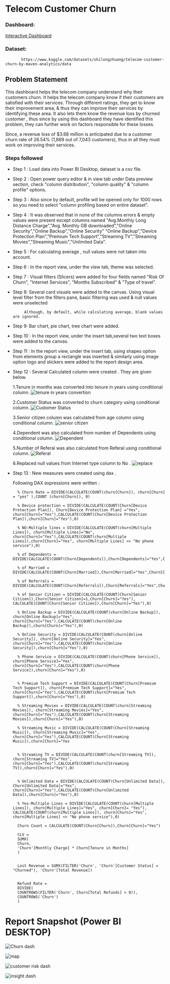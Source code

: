 
# Telecom Customer Churn 

### Dashboard: 
[Interactive Dashboard](https://app.fabric.microsoft.com/view?r=eyJrIjoiZjk2M2ZmMTctMWY4ZS00ZjQ0LWE4YzktYzRkNjUyN2Q0ZWNlIiwidCI6ImYyYWY5N2MyLTFiODUtNDQwOC05YTc5LTBjNjI0N2M4YTQ0YiJ9&pageName=96ef0393d5926c07e19e)

### Dataset:
           https://www.kaggle.com/datasets/shilongzhuang/telecom-customer-churn-by-maven-analytics/data

## Problem Statement

This dashboard helps the telecom company understand why their customers churn. It helps the telecom company know if their customers are satisfied with their services. Through different ratings, they get to know their improvement area, & thus they can improve their services by identifying these area. It also lets them know the revenue loss by churned customer , thus since by using this dashboard they have identified this problem, they can further work on factors responsible for these losses.

Since, a revenue loss of $3.68 million is anticipated due to a customer churn rate of 26.54% (1,869 out of 7,043 customers), thus in all they must work on improving their services. 

### Steps followed 

- Step 1 : Load data into Power BI Desktop, dataset is a csv file.
- Step 2 : Open power query editor & in view tab under Data preview section, check "column distribution", "column quality" & "column profile" options.
- Step 3 : Also since by default, profile will be opened only for 1000 rows so you need to select "column profiling based on entire dataset".
- Step 4 : It was observed that in none of the columns errors & empty values were present except columns named "Avg.Monthly Long Distance Charge","Avg. Monthly GB downloaded","Online Security","Online Backup","Online Security" "Online Backup","Device Protection Plan","Premium Tech Support","Streaming TV","Streaming Movies","Streaming Music","Unlimited Data".
- Step 5 : For calculating average , null values were not taken into account.
- Step 6 : In the report view, under the view tab, theme was selected.
- Step 7 : Visual filters (Slicers) were added for four fields named "Risk Of Churn", "Internet Services", "Months Subscribed" & "Type of travel".
- Step 8: Several card visuals were added to the canvas.
           Using visual level filter from the filters pane, basic filtering was used & null values were unselected 
           
           Although, by default, while calculating average, blank values are ignored.
- Step 9: Bar chart, pie chart, tree chart were added. 
- Step 10 : In the report view, under the insert tab,several two text boxes were added to the canvas.
- Step 11 : In the report view, under the insert tab, using shapes option from elements group a rectangle was inserted & similarly using image option logo and stickers  were  added to the report design area.
- Step 12 : Several  Calculated column were created . They are given below.

   1.Tenure in months  was converted into tenure in years using conditional column.
![tenure in years convertion](https://github.com/user-attachments/assets/3eaf53a2-c513-4dc7-801c-781d725c69c7)
   
   2.Customer Status was converted to churn category using conditional column.
![Customer Status](https://github.com/user-attachments/assets/69fd2973-8f90-41c8-a0bc-e18578c00e07)
   
   3.Senior citizen column was calculated from age column using conditional column.
   ![senior citizen](https://github.com/user-attachments/assets/f71eeaf2-90f3-406d-a7c6-75820356d8c1)

   4.Dependent was also calculated from number of Dependents using conditional column.
   ![Dependent](https://github.com/user-attachments/assets/836581c9-a1d0-4817-b7d0-139ab772456e)
   
   5.Number of Referal  was also calculated from Referal  using conditional column.
   ![Referal](https://github.com/user-attachments/assets/3836d529-6640-4435-ad2e-17909f666f7b)

   6.Replaced null values from Internet type column to No .
  ![replace](https://github.com/user-attachments/assets/98abc469-453a-453b-8c7b-0c2da00eb52b)

- Step 13 : New measures were created using dax .

   Following DAX expressions were written :

        % Churn Rate = DIVIDE(CALCULATE(COUNT(churn[Churn]), churn[Churn] = "yes" ),COUNT (churn[Churn]), 0)
        
        % Device protection = DIVIDE(CALCULATE(COUNT(Churn[Device Protection Plan]), Churn[Device Protection Plan] ="Yes", churn[Churn]="Yes"),CALCULATE(COUNT(Churn[Device Protection Plan]),churn[Churn]="Yes"),0)

        % NO-Multiple lines = DIVIDE(CALCULATE(COUNT(churn[Multiple Lines]), churn[Multiple Lines]="No", churn[Churn]="Yes"),CALCULATE(COUNT(churn[Multiple Lines]),churn[Churn]="Yes", churn[Multiple Lines] <> "No phone service"),0)

        % of Dependents = DIVIDE(CALCULATE(COUNT(Churn[Dependents]),Churn[Dependents]="Yes",Churn[Churn]="Yes"),CALCULATE(COUNT(Churn[Dependents]),Churn[Churn]="Yes"),0)

        % of Married = DIVIDE(CALCULATE(COUNT(Churn[Married]),Churn[Married]="Yes",Churn[Churn]="Yes"),CALCULATE(COUNT(Churn[Married]),Churn[Churn]="Yes"),0)

        % of Referrals = DIVIDE(CALCULATE(COUNT(Churn[Referrals]),Churn[Referrals]="Yes",Churn[Churn]="Yes"),CALCULATE(COUNT(Churn[Referrals]),Churn[Churn]="Yes"),0)

        % of Senior Citizen = DIVIDE(CALCULATE(COUNT(Churn[Senior Citizen]),Churn[Senior Citizen]=1,Churn[Churn]="Yes"), CALCULATE(COUNT(Churn[Senior Citizen]),Churn[Churn]="Yes"),0)

        % Online Backup = DIVIDE(CALCULATE(COUNT(churn[Online Backup]), churn[Online Backup]="Yes", churn[Churn]="Yes"),CALCULATE(COUNT(churn[Online Backup]),churn[Churn]="Yes"),0)

        % Online Security = DIVIDE(CALCULATE(COUNT(churn[Online Security]), churn[Online Security]="Yes", churn[Churn]="Yes"),CALCULATE(COUNT(churn[Online Security]),churn[Churn]="Yes"),0)

        % Phone Service = DIVIDE(CALCULATE(COUNT(churn[Phone Service]), churn[Phone Service]="Yes", churn[Churn]="Yes"),CALCULATE(COUNT(churn[Phone Service]),churn[Churn]="Yes"),0)


        % Premium Tech Support = DIVIDE(CALCULATE(COUNT(Churn[Premium Tech Support]), churn[Premium Tech Support]="Yes", churn[Churn]="Yes"),CALCULATE(COUNT(churn[Premium Tech Support]),churn[Churn]="Yes"),0)

        % Streaming Movies = DIVIDE(CALCULATE(COUNT(churn[Streaming Movies]), churn[Streaming Movies]="Yes", churn[Churn]="Yes"),CALCULATE(COUNT(churn[Streaming Movies]),churn[Churn]="Yes"),0)

        % Streaming Music = DIVIDE(CALCULATE(COUNT(Churn[Streaming Music]), Churn[Streaming Music]="Yes", churn[Churn]="Yes"),CALCULATE(COUNT(Churn[Streaming Music]),churn[Churn]="Yes


        % Streaming TV = DIVIDE(CALCULATE(COUNT(churn[Streaming TV]), churn[Streaming TV]="Yes", churn[Churn]="Yes"),CALCULATE(COUNT(churn[Streaming TV]),churn[Churn]="Yes"),0)


        % Unlimited Data = DIVIDE(CALCULATE(COUNT(Churn[Unlimited Data]), Churn[Unlimited Data]="Yes", churn[Churn]="Yes"),CALCULATE(COUNT(Churn[Unlimited Data]),churn[Churn]="Yes"),0)

        % Yes-Multiple Lines = DIVIDE(CALCULATE(COUNT(churn[Multiple Lines]), churn[Multiple Lines]="Yes", churn[Churn]= "Yes"), CALCULATE(COUNT(churn[Multiple Lines]), churn[Churn]="Yes", churn[Multiple Lines] <> "No phone service"),0)

        Churn Count = CALCULATE(COUNT(Churn[Churn]),Churn[Churn]="Yes")

        CLV = 
        SUMX(
        Churn,
        'Churn'[Monthly Charge] * Churn[Tenure in Months]
        )


        Lost Revenue = SUMX(FILTER('Churn', 'Churn'[Customer Status] = "Churned"), 'Churn'[Total Revenue])


        Refund Rate = 
        DIVIDE(
        COUNTROWS(FILTER('Churn', Churn[Total Refunds] > 0)),
        COUNTROWS('Churn')
        )


 
 # Report Snapshot (Power BI DESKTOP)

 
![Churn dash](https://github.com/user-attachments/assets/58bcf750-0eba-4944-88f0-ee03fa85f58f)

![map](https://github.com/user-attachments/assets/1faf2bed-22f8-42ad-a2a1-98036f4c2107)

![customer risk dash](https://github.com/user-attachments/assets/2646e5fb-9ff1-4064-8bc8-b85b236d2015)

![insight dash](https://github.com/user-attachments/assets/e9cadaad-1f8c-4506-bc62-bef702170928)




